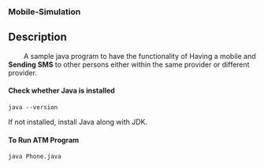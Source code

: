 ### Mobile-Simulation

  ## Description ##

  &nbsp;&nbsp;&nbsp;&nbsp;&nbsp;&nbsp;&nbsp;&nbsp;A sample java program to have the functionality of Having a mobile and **Sending SMS** to
  other persons either within the same provider or different provider.

  #### Check whether Java is installed ####

  ```
  java --version
  ```

  If not installed, install Java along with JDK.

  #### To Run ATM Program ####
  ```
  java Phone.java
  ```
